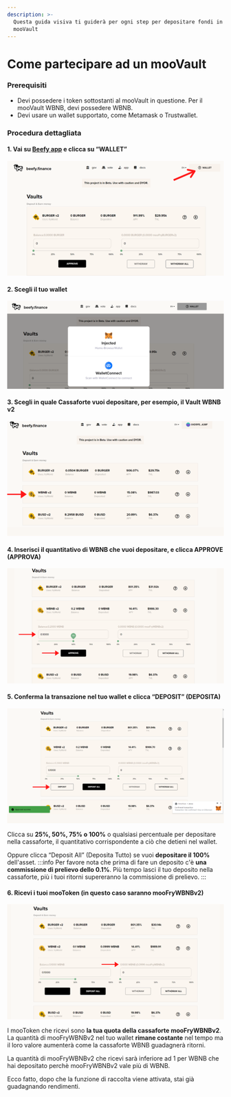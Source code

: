```yaml
---
description: >-
  Questa guida visiva ti guiderà per ogni step per depositare fondi in un
  mooVault
---
```


# Come partecipare ad un mooVault

### Prerequisiti

* Devi possedere i token sottostanti al mooVault in questione. Per il mooVault WBNB, devi possedere WBNB.
* Devi usare un wallet supportato, come Metamask o Trustwallet.

### Procedura dettagliata

#### 1. Vai su [Beefy app](https://app.beefy.finance/) e clicca su “WALLET”

![](../../.gitbook/assets/wallet.png)

#### 2. Scegli il tuo wallet

![](../../.gitbook/assets/wallet-opt.png)

#### 3. Scegli in quale Cassaforte vuoi depositare, per esempio, il Vault WBNB v2

![](../../.gitbook/assets/wallet-1-.png)

#### 4. Inserisci il quantitativo di WBNB che vuoi depositare, e clicca APPROVE (APPROVA)

![](../../.gitbook/assets/wallet-2-.png)

#### 5. Conferma la transazione nel tuo wallet e clicca “DEPOSIT” (DEPOSITA)

![](../../.gitbook/assets/wallet-3-.png)

Clicca su **25%, 50%, 75% o 100%** o qualsiasi percentuale per depositare nella cassaforte, il quantitativo corrispondente a ciò che detieni nel wallet.

Oppure clicca “Deposit All” (Deposita Tutto) se vuoi **depositare il 100%** dell'asset. :::info Per favore nota che prima di fare un deposito c'è **una commissione di prelievo dello 0.1%**. Più tempo lasci il tuo deposito nella cassaforte, più i tuoi ritorni supereranno la commissione di prelievo. :::

#### 6. Ricevi i tuoi mooToken (in questo caso saranno mooFryWBNBv2)

![](../../.gitbook/assets/wallet-4-.png)

I mooToken che ricevi sono **la tua quota della cassaforte mooFryWBNBv2**. La quantità di mooFryWBNBv2 nel tuo wallet **rimane costante** nel tempo ma il loro valore aumenterà come la cassaforte WBNB guadagnerà ritorni.

La quantità di mooFryWBNBv2 che ricevi sarà inferiore ad 1 per WBNB che hai depositato perchè mooFryWBNBv2 vale più di WBNB.

Ecco fatto, dopo che la funzione di raccolta viene attivata, stai già guadagnando rendimenti.
